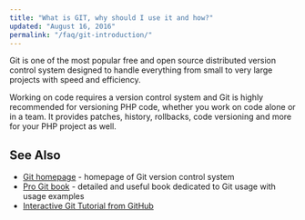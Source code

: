 ```yaml
---
title: "What is GIT, why should I use it and how?"
updated: "August 16, 2016"
permalink: "/faq/git-introduction/"
---
```


Git is one of the most popular free and open source distributed version control
system designed to handle everything from small to very large projects with speed
and efficiency.

Working on code requires a version control system and Git is highly recommended
for versioning PHP code, whether you work on code alone or in a team. It provides
patches, history, rollbacks, code versioning and more for your PHP project as well.

## See Also

* [Git homepage](http://git-scm.com/) - homepage of Git version control system
* [Pro Git book](http://git-scm.com/book) - detailed and useful book dedicated to Git usage with usage examples
* [Interactive Git Tutorial from GitHub](try.github.io)
